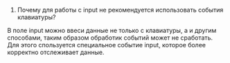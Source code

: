 1. Почему для работы с input не рекомендуется использовать события клавиатуры?

В поле input можно ввеси данные не только с клавиатуры, а и другим способами, таким образом обработик событий может не сработать. Для этого спользуется специальное событие input, которое более корректно отслеживает данные.